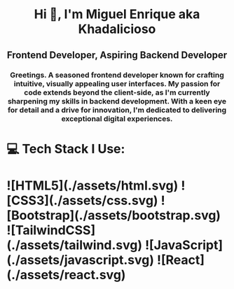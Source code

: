 <h1 align="center">Hi 👋, I'm Miguel Enrique aka Khadalicioso</h1>
<h2 align="center">Frontend Developer, Aspiring Backend Developer</h2>
<h3 align="center">Greetings. A seasoned frontend developer known for crafting intuitive, visually appealing user interfaces. My passion for code extends beyond the client-side, as I'm currently sharpening my skills in backend development. With a keen eye for detail and a drive for innovation, I'm dedicated to delivering exceptional digital experiences.</p></h3>

# 💻 Tech Stack I Use:
<h1 align="left">
![HTML5](./assets/html.svg)
![CSS3](./assets/css.svg)
![Bootstrap](./assets/bootstrap.svg)
![TailwindCSS](./assets/tailwind.svg)
![JavaScript](./assets/javascript.svg)
![React](./assets/react.svg)
</h1>